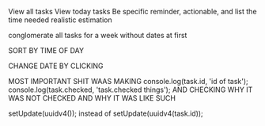 View all tasks
View today tasks
Be specific reminder, actionable, and list the time needed realistic estimation

conglomerate all tasks for a week without dates at first

SORT BY TIME OF DAY

CHANGE DATE BY CLICKING

MOST IMPORTANT SHIT WAAS MAKING
console.log(task.id, 'id of task');
console.log(task.checked, 'task.checked things');
AND CHECKING WHY IT WAS NOT CHECKED AND WHY IT WAS LIKE SUCH

setUpdate(uuidv4());
instead of
setUpdate(uuidv4(task.id));
